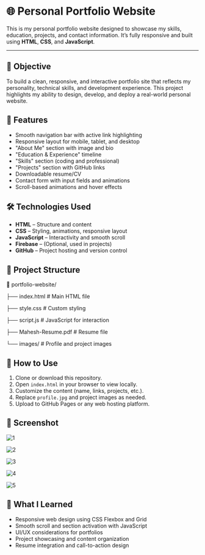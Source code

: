 
# 🌐 Personal Portfolio Website

This is my personal portfolio website designed to showcase my skills, education, projects, and contact information. It’s fully responsive and built using **HTML**, **CSS**, and **JavaScript**.

---

## 🎯 Objective

To build a clean, responsive, and interactive portfolio site that reflects my personality, technical skills, and development experience. This project highlights my ability to design, develop, and deploy a real-world personal website.



## 🚀 Features
- Smooth navigation bar with active link highlighting
- Responsive layout for mobile, tablet, and desktop
- "About Me" section with image and bio
- "Education & Experience" timeline
- "Skills" section (coding and professional)
- "Projects" section with GitHub links
- Downloadable resume/CV
- Contact form with input fields and animations
- Scroll-based animations and hover effects

## 🛠️ Technologies Used

- **HTML** – Structure and content
- **CSS** – Styling, animations, responsive layout
- **JavaScript** – Interactivity and smooth scroll
- **Firebase** – (Optional, used in projects)
- **GitHub** – Project hosting and version control


## 📂 Project Structure
📁 portfolio-website/

├── index.html # Main HTML file

├── style.css # Custom styling

├── script.js # JavaScript for interaction

├── Mahesh-Resume.pdf # Resume file

└── images/ # Profile and project images



## 🚀 How to Use

1. Clone or download this repository.
2. Open `index.html` in your browser to view locally.
3. Customize the content (name, links, projects, etc.).
4. Replace `profile.jpg` and project images as needed.
5. Upload to GitHub Pages or any web hosting platform.
## 📸 Screenshot

![1](https://github.com/user-attachments/assets/3c9e7277-d3c4-409f-acee-f64f8b5aa8bd)

![2](https://github.com/user-attachments/assets/2209f118-c6fe-492a-8c6b-4c60351317bd)

![3](https://github.com/user-attachments/assets/d25d688a-f410-4379-bd16-1d910f92a70f)

![4](https://github.com/user-attachments/assets/221d3ae9-5614-402d-ad05-a95f2b02277f)

![5](https://github.com/user-attachments/assets/32dd8641-d547-4bc1-8962-f2120c5673fb)

## 🧠 What I Learned

- Responsive web design using CSS Flexbox and Grid
- Smooth scroll and section activation with JavaScript
- UI/UX considerations for portfolios
- Project showcasing and content organization
- Resume integration and call-to-action design